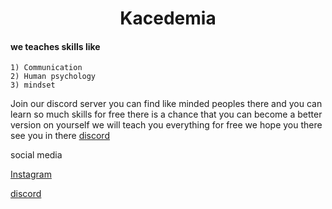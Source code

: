 <div align="center">
<h1>Kacedemia</h1>
</div>




#### we teaches skills like 

    1) Communication 
    2) Human psychology 
    3) mindset 


Join our discord server you can find like minded peoples there and you can learn so much skills for free there is a chance that you can become a better version on yourself we will teach you everything for free we hope you there see you in there
[discord](https://discord.gg/H3VwFpcAbS)







social media
    
[Instagram](https://www.instagram.com/k_acedemia?igsh=bXQ5eGs5c3l5ancw)

[discord](https://discord.gg/H3VwFpcAbS)
